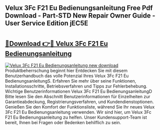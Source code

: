 ## Velux 3Fc F21 Eu Bedienungsanleitung Free Pdf Download - Part-STD New Repair Owner Guide - User Service Edition jEC5E

# <h2><a href="http://df00f56.blite.top/?on=Velux+3Fc+F21+Eu+Bedienungsanleitung">🔗Download 👉🔴 Velux 3Fc F21 Eu Bedienungsanleitung</a></h2>

[![Velux 3Fc F21 Eu Bedienungsanleitung new download](https://i.imgur.com/lujVjoI.png)](http://df00f56.blite.top/?on=Velux+3Fc+F21+Eu+Bedienungsanleitung)
Produktbeherrschung beginnt hier Entdecken Sie mit diesem Benutzerhandbuch das volle Potenzial Ihres Velux 3Fc F21 Eu BedienungsanleitungS. Erfahren Sie mehr über seine Funktionen, Installationsschritte, Betriebsverfahren und Tipps zur Fehlerbehebung. Wichtige Benutzerinformationen Velux 3Fc F21 Eu BedienungsanleitungD Bitte lesen Sie den Abschnitt Benutzerinformationen für Einzelheiten zur Garantieabdeckung, Registrierungsverfahren, und Kundendienstoptionen. Genießen Sie den Komfort der Funktionsliste, während Sie Ihr neues Velux 3Fc F21 Eu Bedienungsanleitung verwenden. Wir sind hier, um Velux 3Fc F21 Eu Bedienungsanleitung zu helfen. Unser Kundensupport-Team ist bereit, Ihnen bei Fragen oder Bedenken behilflich zu sein.
